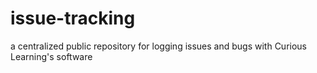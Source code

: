 # issue-tracking
a centralized public repository for logging issues and bugs with Curious Learning's software
